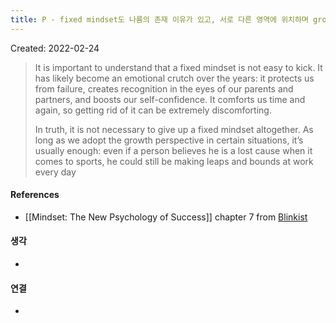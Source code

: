```yaml
---
title: P - fixed mindset도 나름의 존재 이유가 있고, 서로 다른 영역에 위치하며 growth mindset과 양립 가능하다
---
```



Created: 2022-02-24

>It is important to understand that a fixed mindset is not easy to kick. It has likely become an emotional crutch over the years: it protects us from failure, creates recognition in the eyes of our parents and partners, and boosts our self-confidence. It comforts us time and again, so getting rid of it can be extremely discomforting. 
>
>In truth, it is not necessary to give up a fixed mindset altogether. As long as we adopt the growth perspective in certain situations, it’s usually enough: even if a person believes he is a lost cause when it comes to sports, he could still be making leaps and bounds at work every day

#### References
- [[Mindset: The New Psychology of Success]] chapter 7 from [Blinkist](https://www.blinkist.com/)

#### 생각
- 

#### 연결
- 